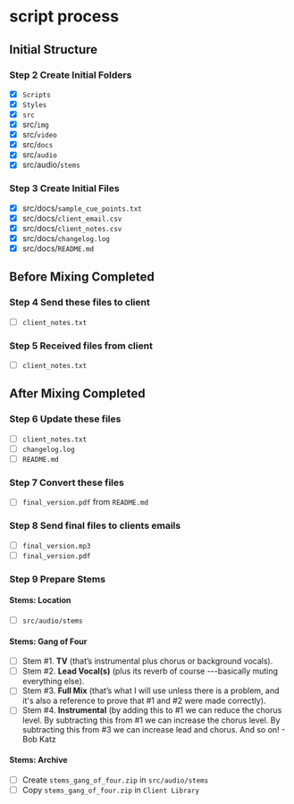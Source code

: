 # script process

## Initial Structure

### Step 2 Create Initial Folders

- [x] `Scripts`
- [x] `Styles`
- [x] `src`
- [x] src/`img`
- [x] src/`video`
- [x] src/`docs`
- [x] src/`audio`
- [x] src/audio/`stems`

### Step 3 Create Initial Files

- [x] src/docs/`sample_cue_points.txt`
- [x] src/docs/`client_email.csv`
- [x] src/docs/`client_notes.csv`
- [x] src/docs/`changelog.log`
- [x] src/docs/`README.md`

## Before Mixing Completed

### Step 4 Send these files to client

- [ ] `client_notes.txt`

### Step 5 Received files from client

- [ ] `client_notes.txt`

## After Mixing Completed

### Step 6 Update these files

- [ ] `client_notes.txt`
- [ ] `changelog.log`
- [ ] `README.md`

### Step 7 Convert these files

- [ ] `final_version.pdf` from `README.md`

### Step 8 Send final files to clients emails

- [ ] `final_version.mp3`
- [ ] `final_version.pdf`

### Step 9 Prepare Stems

#### Stems: Location

- [ ] `src/audio/stems`

#### Stems: Gang of Four

- [ ] Stem #1. **TV** (that’s instrumental plus chorus or background vocals).
- [ ] Stem #2. **Lead Vocal(s)** (plus its reverb of course ---basically muting everything else).
- [ ] Stem #3. **Full Mix** (that’s what I will use unless there is a problem, and it's also a reference to prove that #1 and #2 were made correctly).
- [ ] Stem #4. **Instrumental** (by adding this to #1 we can reduce the chorus level. By subtracting this from #1 we can increase the chorus level. By subtracting this from #3 we can increase lead and chorus. And so on! - Bob Katz

#### Stems: Archive

- [ ] Create `stems_gang_of_four.zip` in `src/audio/stems`
- [ ] Copy `stems_gang_of_four.zip` in `Client Library`
